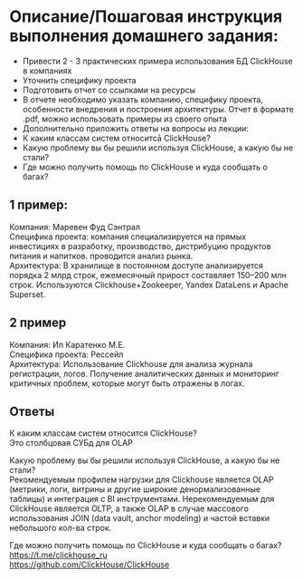 # Описание/Пошаговая инструкция выполнения домашнего задания:
* Привести 2 - 3 практических примера использования БД ClickHouse в компаниях
* Уточнить специфику проекта
* Подготовить отчет со ссылками на ресурсы
* В отчете необходимо указать компанию, специфику проекта, особенности внедрения и построения архитектуры. Отчет в формате .pdf, можно использовать примеры из своего опыта 
* Дополнительно приложить ответы на вопросы из лекции:
* К каким классам систем относитсā ClickHouse?
* Какую проблему вы бы решили используя ClickHouse, а какую бы не стали?
* Где можно получить помощь по ClickHouse и куда сообщать о багах?

## 1 пример:
Компания: Маревен Фуд Сэнтрал  
Специфика проекта: компания специализируется на прямых инвестициях в разработку, производство, дистрибуцию продуктов питания и напитков. проводится анализ рынка.  
Архитектура: В хранилище в постоянном доступе анализируется порядка 2 млрд строк, ежемесячный прирост составляет 150–200 млн строк. Используются Clickhouse+Zookeeper, Yandex DataLens  и Apache Superset.  

## 2 пример
Компания: Ип Каратенко М.Е.  
Специфика проекта: Рессейл  
Архитектура: Использование Clickhouse для анализа журнала регистрации, логов. Получение аналитических данных и мониторинг критичных проблем, которые могут быть отражены в логах.  

## Ответы
К каким классам систем относится ClickHouse?  
Это столбцовая СУБд для OLAP  

Какую проблему вы бы решили используя ClickHouse, а какую бы не стали?  
Рекомендуемым профилем нагрузки для Clickhouse является OLAP (метрики, логи, витрины и другие широкие денормализованные таблицы) и интеграция с BI инструментами. Нерекомендуемым  для ClickHouse является OLTP, а также OLAP в случае массового использования JOIN (data vault, anchor modeling) и частой вставки небольшого кол-ва строк.  

Где можно получить помощь по ClickHouse и куда сообщать о багах?  
https://t.me/clickhouse_ru  
https://github.com/ClickHouse/ClickHouse  

